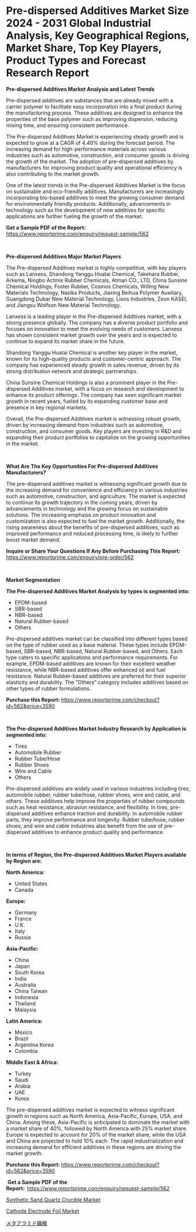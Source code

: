 <p><h1>Pre-dispersed Additives Market Size 2024 - 2031 Global Industrial Analysis, Key Geographical Regions, Market Share, Top Key Players, Product Types and Forecast Research Report</h1></p><p><strong>Pre-dispersed Additives Market Analysis and Latest Trends</strong></p>
<p><p>Pre-dispersed additives are substances that are already mixed with a carrier polymer to facilitate easy incorporation into a final product during the manufacturing process. These additives are designed to enhance the properties of the base polymer such as improving dispersion, reducing mixing time, and ensuring consistent performance.</p><p>The Pre-dispersed Additives Market is experiencing steady growth and is expected to grow at a CAGR of 4.40% during the forecast period. The increasing demand for high-performance materials across various industries such as automotive, construction, and consumer goods is driving the growth of the market. The adoption of pre-dispersed additives by manufacturers for improving product quality and operational efficiency is also contributing to the market growth.</p><p>One of the latest trends in the Pre-dispersed Additives Market is the focus on sustainable and eco-friendly additives. Manufacturers are increasingly incorporating bio-based additives to meet the growing consumer demand for environmentally friendly products. Additionally, advancements in technology such as the development of new additives for specific applications are further fueling the growth of the market.</p></p>
<p><strong>Get a Sample PDF of the Report:&nbsp;</strong> <a href="https://www.reportprime.com/enquiry/request-sample/562">https://www.reportprime.com/enquiry/request-sample/562</a></p>
<p>&nbsp;</p>
<p><strong>Pre-dispersed Additives Major Market Players</strong></p>
<p><p>The Pre-dispersed Additives market is highly competitive, with key players such as Lanxess, Shandong Yanggu Huatai Chemical, Takehara Rubber, Arkema, Ningbo Actmix Rubber Chemicals, Atman CO., LTD, China Sunsine Chemical Holdings, Foster Rubber, Cosmos Chemicals, Willing New Materials Technology, Nasika Products, Jiaxing Beihua Polymer Auxiliary, Guangdong Dubar New Material Technology, Lions Industries, Zeon KASEI, and Jiangsu Wolfson New Material Technology.</p><p>Lanxess is a leading player in the Pre-dispersed Additives market, with a strong presence globally. The company has a diverse product portfolio and focuses on innovation to meet the evolving needs of customers. Lanxess has shown consistent market growth over the years and is expected to continue to expand its market share in the future.</p><p>Shandong Yanggu Huatai Chemical is another key player in the market, known for its high-quality products and customer-centric approach. The company has experienced steady growth in sales revenue, driven by its strong distribution network and strategic partnerships.</p><p>China Sunsine Chemical Holdings is also a prominent player in the Pre-dispersed Additives market, with a focus on research and development to enhance its product offerings. The company has seen significant market growth in recent years, fueled by its expanding customer base and presence in key regional markets.</p><p>Overall, the Pre-dispersed Additives market is witnessing robust growth, driven by increasing demand from industries such as automotive, construction, and consumer goods. Key players are investing in R&D and expanding their product portfolios to capitalize on the growing opportunities in the market.</p></p>
<p>&nbsp;</p>
<p><strong>What Are The Key Opportunities For Pre-dispersed Additives Manufacturers?</strong></p>
<p><p>The pre-dispersed additives market is witnessing significant growth due to the increasing demand for convenience and efficiency in various industries such as automotive, construction, and agriculture. The market is expected to continue its growth trajectory in the coming years, driven by advancements in technology and the growing focus on sustainable solutions. The increasing emphasis on product innovation and customization is also expected to fuel the market growth. Additionally, the rising awareness about the benefits of pre-dispersed additives, such as improved performance and reduced processing time, is likely to further boost market demand.</p></p>
<p><strong>Inquire or Share Your Questions If Any Before Purchasing This Report:</strong> <a href="https://www.reportprime.com/enquiry/pre-order/562">https://www.reportprime.com/enquiry/pre-order/562</a></p>
<p>&nbsp;</p>
<p><strong>Market Segmentation</strong></p>
<p><strong>The Pre-dispersed Additives Market Analysis by types is segmented into:</strong></p>
<p><ul><li>EPDM-based</li><li>SBR-based</li><li>NBR-based</li><li>Natural Rubber-based</li><li>Others</li></ul></p>
<p><p>Pre-dispersed additives market can be classified into different types based on the type of rubber used as a base material. These types include EPDM-based, SBR-based, NBR-based, Natural Rubber-based, and Others. Each type caters to specific applications and performance requirements. For example, EPDM-based additives are known for their excellent weather resistance, while NBR-based additives offer enhanced oil and fuel resistance. Natural Rubber-based additives are preferred for their superior elasticity and durability. The "Others" category includes additives based on other types of rubber formulations.</p></p>
<p><strong>Purchase this Report:&nbsp;</strong><a href="https://www.reportprime.com/checkout?id=562&price=3590">https://www.reportprime.com/checkout?id=562&price=3590</a></p>
<p>&nbsp;</p>
<p><strong>The Pre-dispersed Additives Market Industry Research by Application is segmented into:</strong></p>
<p><ul><li>Tires</li><li>Automobile Rubber</li><li>Rubber Tube/Hose</li><li>Rubber Shoes</li><li>Wire and Cable</li><li>Others</li></ul></p>
<p><p>Pre-dispersed additives are widely used in various industries including tires, automobile rubber, rubber tube/hose, rubber shoes, wire and cable, and others. These additives help improve the properties of rubber compounds such as heat resistance, abrasion resistance, and flexibility. In tires, pre-dispersed additives enhance traction and durability. In automobile rubber parts, they improve performance and longevity. Rubber tube/hose, rubber shoes, and wire and cable industries also benefit from the use of pre-dispersed additives to enhance product quality and performance.</p></p>
<p>&nbsp;</p>
<p><strong>In terms of Region, the Pre-dispersed Additives Market Players available by Region are:</strong></p>
<p>
    <p> <strong> North America: </strong>
        <ul>
            <li>United States</li>
            <li>Canada</li>
        </ul>
        </p> 
    <p> <strong> Europe: </strong>
        <ul>
            <li>Germany</li>
            <li>France</li>
            <li>U.K.</li>
            <li>Italy</li>
            <li>Russia</li>
        </ul>
        </p> 
    <p> <strong> Asia-Pacific: </strong>
        <ul>
            <li>China</li>
            <li>Japan</li>
            <li>South Korea</li>
            <li>India</li>
            <li>Australia</li>
            <li>China Taiwan</li>
            <li>Indonesia</li>
            <li>Thailand</li>
            <li>Malaysia</li>
        </ul>
        </p> 
    <p> <strong> Latin America: </strong>
        <ul>
            <li>Mexico</li>
            <li>Brazil</li>
            <li>Argentina Korea</li>
            <li>Colombia</li>
        </ul>
        </p> 
    <p> <strong> Middle East & Africa: </strong>
        <ul>
            <li>Turkey</li>
            <li>Saudi</li>
            <li>Arabia</li>
            <li>UAE</li>
            <li>Korea</li>
        </ul>
    </p>
    </p>
<p><p>The pre-dispersed additives market is expected to witness significant growth in regions such as North America, Asia-Pacific, Europe, USA, and China. Among these, Asia-Pacific is anticipated to dominate the market with a market share of 40%, followed by North America with 25% market share. Europe is expected to account for 20% of the market share, while the USA and China are projected to hold 10% each. The rapid industrialization and increasing demand for efficient additives in these regions are driving the market growth.</p></p>
<p><strong>Purchase this Report: </strong><a href="https://www.reportprime.com/checkout?id=562&price=3590">https://www.reportprime.com/checkout?id=562&price=3590</a></p>
<p>&nbsp;<strong>Get a Sample PDF of the Report:&nbsp;&nbsp;</strong><a href="https://www.reportprime.com/enquiry/request-sample/562">https://www.reportprime.com/enquiry/request-sample/562</a></p>
<p><strong></strong></p>
<p><p><a href="https://github.com/lubmix/Market-Research-Report-List-1/blob/main/synthetic-sand-quartz-crucible-market.md">Synthetic Sand Quartz Crucible Market</a></p><p><a href="https://github.com/joannagoyvaerts/Market-Research-Report-List-1/blob/main/cathode-electrode-foil-market.md">Cathode Electrode Foil Market</a></p><p><a href="https://medium.com/@melliestracke2023/%E3%83%A1%E3%82%BF%E3%82%A2%E3%83%A9%E3%83%9F%E3%83%89%E7%B9%8A%E7%B6%AD%E5%B8%82%E5%A0%B4%E3%81%AE%E3%83%88%E3%83%AC%E3%83%B3%E3%83%89%E3%81%A8%E5%B8%82%E5%A0%B4%E5%88%86%E6%9E%90%E3%81%AF-2024%E5%B9%B4%E3%81%8B%E3%82%892031%E5%B9%B4%E3%81%BE%E3%81%A7%E3%81%AE%E6%9C%9F%E9%96%93%E3%81%AB%E4%BA%88%E6%B8%AC%E3%81%95%E3%82%8C%E3%81%A6%E3%81%84%E3%81%BE%E3%81%99-b04ec55f8e59">メタアラミド繊維</a></p></p>